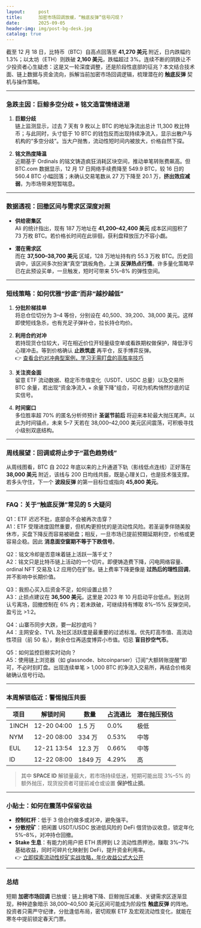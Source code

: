 ```yaml
---
layout:     post
title:      加密市场回调放缓，“触底反弹”信号闪现？
date:       2025-09-05
header-img: img/post-bg-desk.jpg
catalog: true
---
```


截至 12 月 18 日，比特币（BTC）自高点回落至 **41,270 美元** 附近，日内跌幅约 1.3%；以太坊（ETH）则跌破 **2,160 美元**，跌幅超过 3%。连续不断的阴跌让不少投资者心生疑虑：这是又一轮深度调整，还是阶段性底部的征兆？本文结合技术面、链上数据与资金流向，拆解当前加密市场回调逻辑，梳理潜在的 **触底反弹** 契机与操作策略。

---

### 急跌主因：巨鲸多空分歧 + 铭文造富情绪退潮

1. **巨鲸分歧**  
   链上监测显示，过去 7 天有 9 枚以上 BTC 的地址净流出总计 11,300 枚比特币；与此同时，头寸低于 10 BTC 的钱包反而出现持续净流入，显示出散户与机构的“多空分歧”。当大户抛售，流动性短时间内被放大，价格自然下探。

2. **铭文热度降温**  
   近期基于 Ordinals 的铭文铸造疯狂消耗区块空间，推动单笔转账费飙高。但 BTC.com 数据显示，12 月 17 日网络手续费降至 549.9 BTC，较 16 日的 560.4 BTC 小幅回落；未确认交易笔数从 27 万下降至 20.1 万，**挤出效应减弱**，为市场带来短暂喘息。

---

### 数据透视：回撤区间与需求区深度对照

- **供给密集区**  
  Ali 的统计指出，现有 187 万地址在 **41,200–42,400 美元** 成本区间囤积了 73 万枚 BTC。若价格长时间在此徘徊，获利盘释放压力不容小觑。

- **潜在需求区**  
  而在 **37,500–38,700 美元** 区域，128 万地址持有约 55.3 万枚 BTC。历史回调中，该区间多次扮演“真空”跳板角色，上演 **反弹热点行情**。许多量化策略早已在此预设买单，一旦触发，短时可带来 5%–8% 的弹性空间。

---

### 短线策略：如何优雅“抄底”而非“越抄越低”

1. **分批阶梯挂单**  
   将总仓位切分为 3–4 等份，分别设在 40,500、39,200、38,000 美元。这样即使短线急杀，也有充足子弹补仓，拉长持仓均价。

2. **利用合约对冲**  
   若持现货仓位较大，可在相近价位开轻量级空单或看跌期权做保护，降低浮亏心理冲击。等到价格确认 **止跌筑底** 再平仓，反手博弈反弹。  
   👉 [查看合约对冲典型案例，学习无需盯盘的高胜率技巧](https://okxdog.com/)

3. **关注资金面**  
   留意 ETF 流动数据、稳定币市值变化（USDT、USDC 总量）以及交易所 BTC 余量，若出现“资金净流入 + 余量下降”组合，可视为机构悄然抄底的证实信号。

4. **时间窗口**  
   多位胜率超 70% 的匿名分析师预计 **圣诞节前后** 将迎来本轮最大抛压尾声。以此为时间锚点，未来 5–7 天若在 38,000–42,000 美元区间震荡，可积极寻找小级别双底结构。

---

### 周线展望：回调或将止步于“蓝色趋势线”

从周线图看，BTC 自 2022 年底以来的上升通道下轨（影线低点连线）正好落在 **38,000 美元** 附近，该线与 200 日均线共振，既是心理关口，也是技术强支撑。若多头守住，下一个 **波段反弹** 的第一目标位或指向 **45,800 美元**。

---

### FAQ：关于“触底反弹”常见的 5 大疑问

Q1：ETF 迟迟不批，底部会不会被再次击穿？  
A1：ETF 受理进度固然重要，但机构更担忧的是流动性风险。若圣诞季伴随美股休市，买盘下降反而容易被砸盘；相反，一旦市场已提前预期延期利空，价格或更容易企稳。因此 **消息面空窗期不等于下跌信号**。

Q2：铭文冷却是否意味着链上活跃一落千丈？  
A2：铭文只是比特币链上活动的一个切片。即便铸造费下降，闪电网络容量、ordinal NFT 交易及 L2 应用仍在扩张。链上费率下降更像是 **过热后的理性回调**，并不影响中长期价值。

Q3：我担心买入后资金不足，如何设置止损？  
A3：止损点建议在 **36,500 美元**，这里是 2023 年 10 月启动平台低点。到达则认亏离场，回撤控制在 6% 内；若未跌破，可继续持有博取 8%–15% 反弹空间，盈亏比 >1:2。

Q4：山寨币同步大跌，要一起抄底吗？  
A4：主网安全、TVL 及社区活跃度是最重要的过滤标准。优先盯高市值、高流动性项目（前 50 名），剩余仓位再适度博弈小市值。切忌 **盲目抄空气币**。

Q5：如何监控巨鲸实时动向？  
A5：使用链上浏览器（如 glassnode、bitcoinparser）订阅“大额转账提醒”即可，不必时刻盯盘。出现连续单笔 > 1,000 BTC 的净流入交易所，再结合价格突破确认信号行动。

---

### 本周解锁临近：警惕抛压共振

| 项目 | 解锁时间 | 数量 | 占流通比 | 潜在抛压预估 |
|---|---|---|---|---|
| 1INCH | 12-20 04:00 | 1.5 万 | 0.0% | 极低 |
| NYM | 12-20 08:00 | 334 万 | 0.53% | 中等 |
| EUL | 12-21 13:54 | 12.3 万 | 0.66% | 中等 |
| ID | 12-22 08:00 | 1849 万 | 4.29% | 高 |

> 其中 **SPACE ID** 解锁量最大，若市场持续低迷，短期可能出现 3%–5% 的额外抛压，现货投资者可提前减仓或设置 **保护性止损**。

---

### 小贴士：如何在震荡中保留收益

- **控制杠杆**：低于 3 倍合约做多或对冲，避免强平。
- **分散挖矿**：把闲置 USDT/USDC 放进低风险的 DeFi 借贷协议收息，锁定年化 5%–8%，对冲持仓回撤。
- **Stake 生息**：有能力的用户把 ETH 质押到 L2 流动性质押池，赚取 3%–7% 基础收益，同时可碎片化映射到 DeFi，提升资金利用率。  
👉 [立即探索流动性挖矿实战攻略，年化收益公式大公开](https://okxdog.com/)

---

### 总结

短期 **加密市场回调** 已放缓：链上拥堵下降、巨鲸抛压减重、关键需求区逐渐显现，种种迹象暗示 38,000–40,500 美元区间可能成为阶段性 **触底反弹** 的阵地。投资者只需严守纪律，分批逢低布局，密切观察 ETF 及宏观流动性变化，就能在寒冬中提前锁定春天门票。